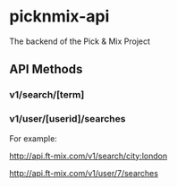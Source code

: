picknmix-api
============

The backend of the Pick &amp; Mix Project

## API Methods

### v1/search/[term]

### v1/user/[userid]/searches

For example:

http://api.ft-mix.com/v1/search/city:london

http://api.ft-mix.com/v1/user/7/searches
